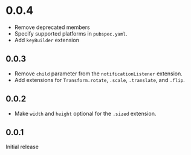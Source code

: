 # 0.0.4

- Remove deprecated members
- Specify supported platforms in `pubspec.yaml`.
- Add `keyBuilder` extension

## 0.0.3

- Remove `child` parameter from the `notificationListener` extension.
- Add extensions for `Transform.rotate`, `.scale`, `.translate`, and `.flip`.

## 0.0.2

- Make `width` and `height` optional for the `.sized` extension.

## 0.0.1

Initial release
